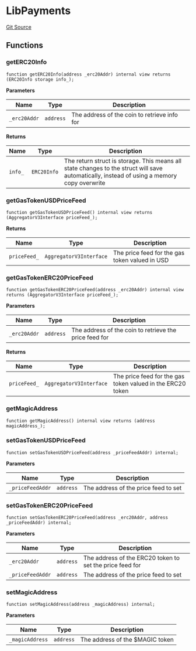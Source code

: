 # LibPayments
[Git Source](https://github.com-treasure/TreasureProject/spellcaster-facets/blob/e61aea147da628641c6f090a95c62cf081f729f5/src/libraries/LibPayments.sol)


## Functions
### getERC20Info


```solidity
function getERC20Info(address _erc20Addr) internal view returns (ERC20Info storage info_);
```
**Parameters**

|Name|Type|Description|
|----|----|-----------|
|`_erc20Addr`|`address`|The address of the coin to retrieve info for|

**Returns**

|Name|Type|Description|
|----|----|-----------|
|`info_`|`ERC20Info`|The return struct is storage. This means all state changes to the struct will save automatically, instead of using a memory copy overwrite|


### getGasTokenUSDPriceFeed


```solidity
function getGasTokenUSDPriceFeed() internal view returns (AggregatorV3Interface priceFeed_);
```
**Returns**

|Name|Type|Description|
|----|----|-----------|
|`priceFeed_`|`AggregatorV3Interface`|The price feed for the gas token valued in USD|


### getGasTokenERC20PriceFeed


```solidity
function getGasTokenERC20PriceFeed(address _erc20Addr) internal view returns (AggregatorV3Interface priceFeed_);
```
**Parameters**

|Name|Type|Description|
|----|----|-----------|
|`_erc20Addr`|`address`|The address of the coin to retrieve the price feed for|

**Returns**

|Name|Type|Description|
|----|----|-----------|
|`priceFeed_`|`AggregatorV3Interface`|The price feed for the gas token valued in the ERC20 token|


### getMagicAddress


```solidity
function getMagicAddress() internal view returns (address magicAddress_);
```

### setGasTokenUSDPriceFeed


```solidity
function setGasTokenUSDPriceFeed(address _priceFeedAddr) internal;
```
**Parameters**

|Name|Type|Description|
|----|----|-----------|
|`_priceFeedAddr`|`address`|The address of the price feed to set|


### setGasTokenERC20PriceFeed


```solidity
function setGasTokenERC20PriceFeed(address _erc20Addr, address _priceFeedAddr) internal;
```
**Parameters**

|Name|Type|Description|
|----|----|-----------|
|`_erc20Addr`|`address`|The address of the ERC20 token to set the price feed for|
|`_priceFeedAddr`|`address`|The address of the price feed to set|


### setMagicAddress


```solidity
function setMagicAddress(address _magicAddress) internal;
```
**Parameters**

|Name|Type|Description|
|----|----|-----------|
|`_magicAddress`|`address`|The address of the $MAGIC token|


